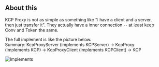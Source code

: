 ## About this
KCP Proxy is not as simple as something like "I have a client and a server, then just transfer it". They actually have a inner connection -- at least keep Conv and Token the same.  

The full implement is like the picture below.   
Summary: KcpProxyServer (implements KCPServer) -> KcpProxy (implements KCP) -> KcpProxyClient (implements KCPClient) -> KCP

![Implements](https://raw.githubusercontent.comYYHEggEgg/csharp-Protoshift/main/KCP/KcpProxy/AnimeGame_KcpProxy.png)
